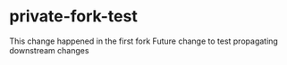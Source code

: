 # private-fork-test
This change happened in the first fork
Future change to test propagating downstream changes
